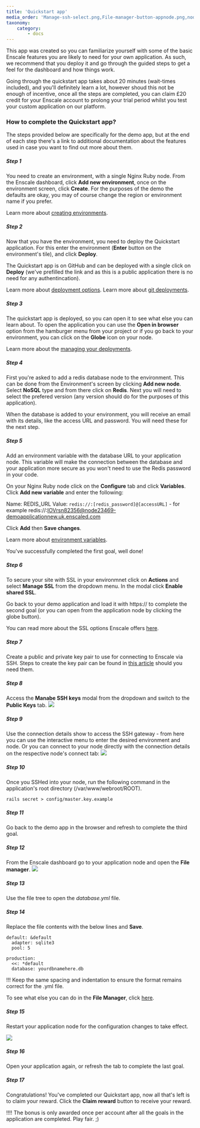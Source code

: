 ```yaml
---
title: 'Quickstart app'
media_order: 'Manage-ssh-select.png,File-manager-button-appnode.png,node-restart.png'
taxonomy:
    category:
        - docs
---
```


This app was created so you can familiarize yourself with some of the basic Enscale features you are likely to need for your own application. As such, we recommend that you deploy it and go through the guided steps to get a feel for the dashboard and how things work.

Going through the quickstart app takes about 20 minutes (wait-times included), and you'll definitely learn a lot, however shoud this not be enough of incentive, once all the steps are completed, you can claim £20 credit for your Enscale account to prolong your trial period whilst you test your custom application on our platform.

### How to complete the Quickstart app?

The steps provided below are specifically for the demo app, but at the end of each step there's a link to additional documentation about the features used in case you want to find out more about them.

##### Step 1

You need to create an environment, with a single Nginx Ruby node. From the Enscale dashboard, click **Add new environment**, once on the environment screen, click **Create**. For the purposes of the demo the defaults are okay, you may of course change the region or environment name if you prefer.

Learn more about [creating environments](/getting-started/create-environment).

##### Step 2

Now that you have the environment, you need to deploy the Quickstart application. For this enter the environment (**Enter** button on the environment's tile), and click **Deploy**.

The Quickstart app is on GitHub and can be deployed with a single click on **Deploy** (we've prefilled the link and as this is a public application there is no need for any authentincation). 

Learn more about [deployment options](/deployments).
Learn more about [git deployments](/deployments/git).

##### Step 3

The quickstart app is deployed, so you can open it to see what else you can learn about. To open the application you can use the **Open in browser** option from the hamburger menu from your project or if you go back to your environment, you can click on the **Globe** icon on your node. 

Learn more about the [managing your deployments](/deployments/deployment-manager).

##### Step 4

First you're asked to add a redis database node to the environment. This can be done from the Environment's screen by clicking **Add new node**. Select **NoSQL** type and from there click on **Redis**. Next you will need to select the prefered version (any version should do for the purposes of this application).

When the database is added to your environment, you will receive an email with its details, like the access URL and password. You will need these for the next step.

##### Step 5

Add an environment variable with the database URL to your application node. This variable will make the connection between the database and your application more secure as you won't need to use the Redis password in your code.

On your Nginx Ruby node click on the **Configure** tab and click **Variables**. Click **Add new variable** and enter the following:

Name: REDIS_URL
Value: `redis://:[redis_password]@[accessURL]` - for example redis://:IOVrsn82356@node23469-demoapplicationnew.uk.enscaled.com

Click **Add** then **Save changes**.

Learn more about [environment variables](/features/environment-variables).

You've successfully completed the first goal, well done!

##### Step 6

To secure your site with SSL in your environmnet click on **Actions** and select **Manage SSL** from the dropdown menu. In the modal click **Enable shared SSL**.

Go back to your demo application and load it with https:// to complete the second goal (or you can open from the application node by clicking the globe button).

You can read more about the SSL options Enscale offers [here](/features/ssl-certificates). 

##### Step 7

Create a public and private key pair to use for connecting to Enscale via SSH. Steps to create the key pair can be found in [this article](/access/generate-ssh-key) should you need them.

##### Step 8

Access the **Manabe SSH keys** modal from the dropdown and switch to the **Public Keys** tab.
![](Manage-ssh-select.png)

##### Step 9

Use the connection details show to access the SSH gateway - from here you can use the interactive menu to enter the desired environment and node. Or you can connect to your node directly with the connection details on the respective node's connect tab:
![](connect-connection-details.png)

##### Step 10

Once you SSHed into your node, run the following command in the application's root directory (/var/www/webroot/ROOT).

`rails secret > config/master.key.example`

##### Step 11

Go back to the demo app in the browser and refresh to complete the third goal.

##### Step 12

From the Enscale dashboard go to your application node and open the **File manager**.
![](File-manager-button-appnode.png)

##### Step 13

Use the file tree to open the *database.yml* file.

##### Step 14

Replace the file contents with the below lines and **Save**.
```
default: &default
  adapter: sqlite3
  pool: 5

production:
  <<: *default
  database: yourdbnamehere.db
```

!!! Keep the same spacing and indentation to ensure the format remains correct for the .yml file.

To see what else you can do in the **File Manager**, click [here](/features/file-manager).

##### Step 15

Restart your application node for the configuration changes to take effect.

![](node-restart.png)

##### Step 16

Open your application again, or refresh the tab to complete the last goal.

##### Step 17

Congratulations! You've completed our Quickstart app, now all that's left is to claim your reward. Click the **Claim reward** button to receive your reward.

!!!! The bonus is only awarded once per account after all the goals in the application are completed. Play fair. ;)
